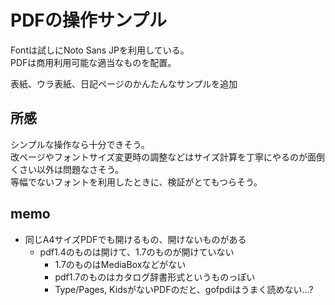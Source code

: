 # PDFの操作サンプル

Fontは試しにNoto Sans JPを利用している。  
PDFは商用利用可能な適当なものを配置。  
  
表紙、ウラ表紙、日記ページのかんたんなサンプルを追加  
  
## 所感

シンプルな操作なら十分できそう。  
改ページやフォントサイズ変更時の調整などはサイズ計算を丁寧にやるのが面倒くさい以外は問題なさそう。  
等幅でないフォントを利用したときに、検証がとてもつらそう。  

## memo

- 同じA4サイズPDFでも開けるもの、開けないものがある
  - pdf1.4のものは開けて、1.7のものが開けていない
    - 1.7のものはMediaBoxなどがない
	- pdf1.7のものはカタログ辞書形式というものっぽい
	- Type/Pages, KidsがないPDFのだと、gofpdiはうまく読めない...?

